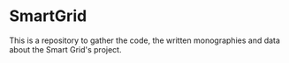 # SmartGrid

This is a repository to gather the code, the written monographies and data about the Smart Grid's project.
